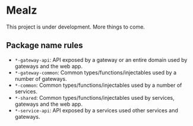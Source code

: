 # Mealz

This project is under development. More things to come.

## Package name rules

- `*-gateway-api`: API exposed by a gateway or an entire domain used by gateways and the web app.
- `*-gateway-common`: Common types/functions/injectables used by a number of gateways.
- `*-common`: Common types/functions/injectables used by a number of services.
- `*-shared`: Common types/functions/injectables used by services, gateways and the web app.
- `*-service-api`: API exposed by a services used other services and gateways.